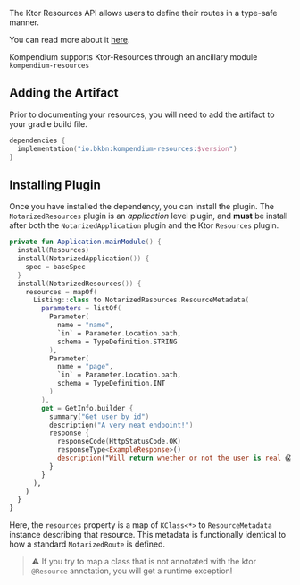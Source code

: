 The Ktor Resources API allows users to define their routes in a type-safe manner.

You can read more about it [here](https://ktor.io/docs/type-safe-routing.html).

Kompendium supports Ktor-Resources through an ancillary module `kompendium-resources`

## Adding the Artifact

Prior to documenting your resources, you will need to add the artifact to your gradle build file.

```kotlin
dependencies {
  implementation("io.bkbn:kompendium-resources:$version")
}
```

## Installing Plugin

Once you have installed the dependency, you can install the plugin. The `NotarizedResources` plugin is an _application_ level plugin, and **must** be install after both the `NotarizedApplication` plugin and the Ktor `Resources` plugin.

```kotlin
private fun Application.mainModule() {
  install(Resources)
  install(NotarizedApplication()) {
    spec = baseSpec
  }
  install(NotarizedResources()) {
    resources = mapOf(
      Listing::class to NotarizedResources.ResourceMetadata(
        parameters = listOf(
          Parameter(
            name = "name",
            `in` = Parameter.Location.path,
            schema = TypeDefinition.STRING
          ),
          Parameter(
            name = "page",
            `in` = Parameter.Location.path,
            schema = TypeDefinition.INT
          )
        ),
        get = GetInfo.builder {
          summary("Get user by id")
          description("A very neat endpoint!")
          response {
            responseCode(HttpStatusCode.OK)
            responseType<ExampleResponse>()
            description("Will return whether or not the user is real 😱")
          }
        }
      ),
    )
  }
}
```

Here, the `resources` property is a map of `KClass<*>` to `ResourceMetadata` instance describing that resource. This metadata is functionally identical to how a standard `NotarizedRoute` is defined.

> ⚠️ If you try to map a class that is not annotated with the ktor `@Resource` annotation, you will get a runtime
> exception!
